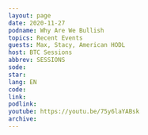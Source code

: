 ```yaml
---
layout: page
date: 2020-11-27
podname: Why Are We Bullish
topics: Recent Events
guests: Max, Stacy, American HODL
host: BTC Sessions
abbrev: SESSIONS
sode: 
star: 
lang: EN
code: 
link: 
podlink: 
youtube: https://youtu.be/75y6laYABsk
archive: 
---
```

